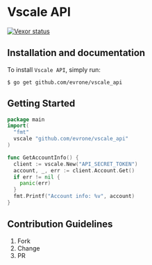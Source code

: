 # Vscale API

[![Vexor status](https://ci.vexor.io/projects/4089aaeb-e6f6-4400-a8ec-0d00c6db8c9f/status.svg)](https://ci.vexor.io/ui/projects/4089aaeb-e6f6-4400-a8ec-0d00c6db8c9f/builds)

## Installation and documentation

To install `Vscale API`, simply run:

```
$ go get github.com/evrone/vscale_api
```

## Getting Started

``` go
package main
import(
  "fmt"
  vscale "github.com/evrone/vscale_api"
)

func GetAccountInfo() {
  client := vscale.New("API_SECRET_TOKEN")
  account, _, err := client.Account.Get()
  if err != nil {
    panic(err)
  }
  fmt.Printf("Account info: %v", account)
}
```

## Contribution Guidelines

01. Fork
02. Change
03. PR
